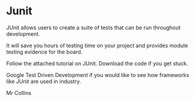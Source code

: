 # Junit

JUnit allows users to create a suite of tests that can be run throughout development.

It will save you hours of testing time on your project and provides module testing evidence for the board.

Follow the attached tutorial on JUnit. Download the code if you get stuck.

Google Test Driven Development if you would like to see how frameworks like JUnit are used in industry.

Mr Collins
